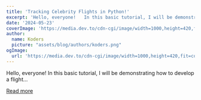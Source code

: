 ```yaml
---
title: 'Tracking Celebrity Flights in Python!'
excerpt: 'Hello, everyone!   In this basic tutorial, I will be demonstrating how to develop a flight...'
date: '2024-05-23'
coverImage: 'https://media.dev.to/cdn-cgi/image/width=1000,height=420,fit=cover,gravity=auto,format=auto/https%3A%2F%2Fdev-to-uploads.s3.amazonaws.com%2Fuploads%2Farticles%2Fijq7osbxrxtyi5thu8wu.jpeg'
author:
  name: Koders
  picture: "assets/blog/authors/koders.png"
ogImage:
  url: 'https://media.dev.to/cdn-cgi/image/width=1000,height=420,fit=cover,gravity=auto,format=auto/https%3A%2F%2Fdev-to-uploads.s3.amazonaws.com%2Fuploads%2Farticles%2Fijq7osbxrxtyi5thu8wu.jpeg'
---
```


Hello, everyone!   In this basic tutorial, I will be demonstrating how to develop a flight...

[Read more](https://dev.to/digitalizedsnake/tracking-celebrity-flights-in-python-1m86)
